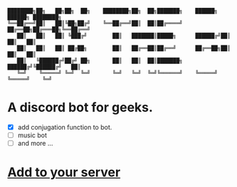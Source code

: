 ```
████████╗██╗   ██╗██╗  ██╗    ████████╗██╗  ██╗███████╗    ██████╗  ██████╗ ████████╗
╚══██╔══╝██║   ██║╚██╗██╔╝    ╚══██╔══╝██║  ██║██╔════╝    ██╔══██╗██╔═══██╗╚══██╔══╝
   ██║   ██║   ██║ ╚███╔╝        ██║   ███████║█████╗      ██████╔╝██║   ██║   ██║   
   ██║   ██║   ██║ ██╔██╗        ██║   ██╔══██║██╔══╝      ██╔══██╗██║   ██║   ██║   
   ██║   ╚██████╔╝██╔╝ ██╗       ██║   ██║  ██║███████╗    ██████╔╝╚██████╔╝   ██║   
   ╚═╝    ╚═════╝ ╚═╝  ╚═╝       ╚═╝   ╚═╝  ╚═╝╚══════╝    ╚═════╝  ╚═════╝    ╚═╝                                                                                   
``` 

# A discord bot for geeks.
- [x] add conjugation function to bot.
- [ ] music bot
- [ ] and more ...

# [Add to your server](https://discord.com/api/oauth2/authorize?client_id=903078875184136282&permissions=3279936&scope=bot)
